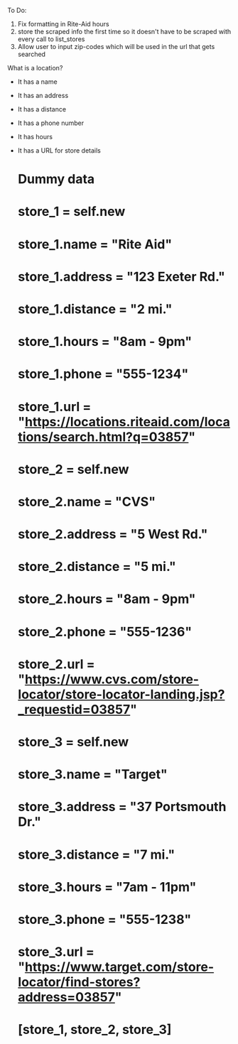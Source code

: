 To Do:
1. Fix formatting in Rite-Aid hours
2. store the scraped info the first time so it doesn't have to be scraped with every call to list_stores
3. Allow user to input zip-codes which will be used in the url that gets searched


What is a location?
- It has a name
- It has an address
- It has a distance
- It has a phone number
- It has hours
- It has a URL for store details

	# Dummy data
    # store_1 = self.new
	# store_1.name = "Rite Aid"
	# store_1.address = "123 Exeter Rd."
	# store_1.distance = "2 mi."
	# store_1.hours = "8am - 9pm"
	# store_1.phone = "555-1234"
	# store_1.url = "https://locations.riteaid.com/locations/search.html?q=03857"

	# store_2 = self.new
	# store_2.name = "CVS"
	# store_2.address = "5 West Rd."
	# store_2.distance = "5 mi."
	# store_2.hours = "8am - 9pm"
	# store_2.phone = "555-1236"
	# store_2.url = "https://www.cvs.com/store-locator/store-locator-landing.jsp?_requestid=03857"

	# store_3 = self.new
	# store_3.name = "Target"
	# store_3.address = "37 Portsmouth Dr."
	# store_3.distance = "7 mi."
	# store_3.hours = "7am - 11pm"
	# store_3.phone = "555-1238"
	# store_3.url = "https://www.target.com/store-locator/find-stores?address=03857"

	# [store_1, store_2, store_3]